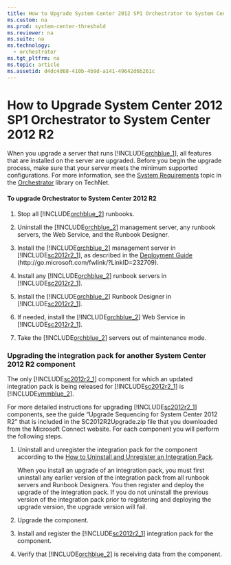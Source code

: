 ```yaml
---
title: How to Upgrade System Center 2012 SP1 Orchestrator to System Center 2012 R2
ms.custom: na
ms.prod: system-center-threshold
ms.reviewer: na
ms.suite: na
ms.technology: 
  - orchestrator
ms.tgt_pltfrm: na
ms.topic: article
ms.assetid: d4dc4d68-410b-4b9d-a141-49642d6b261c
---
```

# How to Upgrade System Center 2012 SP1 Orchestrator to System Center 2012 R2
When you upgrade a server that runs [!INCLUDE[orchblue_1](../../orch/deploy/includes/orchblue_1_md.md)], all features that are installed on the server are upgraded. Before you begin the upgrade process, make sure that your server meets the minimum supported configurations. For more information, see the [System Requirements](assetId:///aabe0348-a207-46e4-87df-24aa993df984) topic in the [Orchestrator](http://go.microsoft.com/fwlink/?LinkId=264231) library on TechNet.  
  
#### To upgrade Orchestrator to System Center 2012 R2  
  
1.  Stop all [!INCLUDE[orchblue_2](../../orch/deploy/includes/orchblue_2_md.md)] runbooks.  
  
2.  Uninstall the [!INCLUDE[orchblue_2](../../orch/deploy/includes/orchblue_2_md.md)] management server, any runbook servers, the Web Service, and the Runbook Designer.  
  
3.  Install the [!INCLUDE[orchblue_2](../../orch/deploy/includes/orchblue_2_md.md)] management server in [!INCLUDE[sc2012r2_1](../../om/manage/includes/sc2012r2_1_md.md)], as described in the [Deployment Guide](http://go.microsoft.com/fwlink/?LinkID=232709) \(http:\/\/go.microsoft.com\/fwlink\/?LinkID\=232709\).  
  
4.  Install any [!INCLUDE[orchblue_2](../../orch/deploy/includes/orchblue_2_md.md)] runbook servers in [!INCLUDE[sc2012r2_1](../../om/manage/includes/sc2012r2_1_md.md)].  
  
5.  Install the [!INCLUDE[orchblue_2](../../orch/deploy/includes/orchblue_2_md.md)] Runbook Designer in [!INCLUDE[sc2012r2_1](../../om/manage/includes/sc2012r2_1_md.md)].  
  
6.  If needed, install the [!INCLUDE[orchblue_2](../../orch/deploy/includes/orchblue_2_md.md)] Web Service in [!INCLUDE[sc2012r2_1](../../om/manage/includes/sc2012r2_1_md.md)].  
  
7.  Take the [!INCLUDE[orchblue_2](../../orch/deploy/includes/orchblue_2_md.md)] servers out of maintenance mode.  
  
### Upgrading the integration pack for another System Center 2012 R2 component  
The only [!INCLUDE[sc2012r2_1](../../om/manage/includes/sc2012r2_1_md.md)] component for which an updated integration pack is being released for [!INCLUDE[sc2012r2_1](../../om/manage/includes/sc2012r2_1_md.md)] is [!INCLUDE[vmmblue_2](../../om/manage/includes/vmmblue_2_md.md)].  
  
For more detailed instructions for upgrading [!INCLUDE[sc2012r2_1](../../om/manage/includes/sc2012r2_1_md.md)] components, see the guide “Upgrade Sequencing for System Center 2012 R2” that is included in the SC2012R2Upgrade.zip file that you downloaded from the Microsoft Connect website. For each component you will perform the following steps.  
  
1.  Uninstall and unregister the integration pack for the component according to the [How to Uninstall and Unregister an Integration Pack](../../orch/deploy/How-to-Uninstall-and-Unregister-an-Integration-Pack.md).  
  
    When you install an upgrade of an integration pack, you must first uninstall any earlier version of the integration pack from all runbook servers and Runbook Designers. You then register and deploy the upgrade of the integration pack. If you do not uninstall the previous version of the integration pack prior to registering and deploying the upgrade version, the upgrade version will fail.  
  
2.  Upgrade the component.  
  
3.  Install and register the [!INCLUDE[sc2012r2_1](../../om/manage/includes/sc2012r2_1_md.md)] integration pack for the component.  
  
4.  Verify that [!INCLUDE[orchblue_2](../../orch/deploy/includes/orchblue_2_md.md)] is receiving data from the component.  
  
